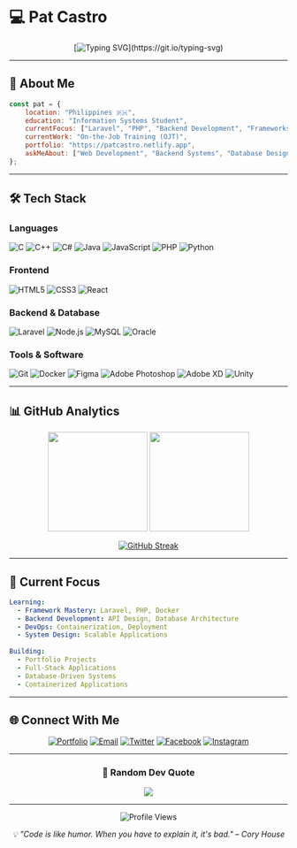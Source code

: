 # 💻 Pat Castro

<div align="center">
  
[![Typing SVG](https://readme-typing-svg.herokuapp.com?font=Fira+Code&size=30&duration=3000&pause=1000&color=00D9FF&center=true&vCenter=true&multiline=true&width=600&height=100&lines=Information+Systems+Student;Full-Stack+Developer;)](https://git.io/typing-svg)

</div>

---

## 🚀 About Me

```javascript
const pat = {
    location: "Philippines 🇵🇭",
    education: "Information Systems Student",
    currentFocus: ["Laravel", "PHP", "Backend Development", "Frameworks"],
    currentWork: "On-the-Job Training (OJT)",
    portfolio: "https://patcastro.netlify.app",
    askMeAbout: ["Web Development", "Backend Systems", "Database Design"],
};
```

---

## 🛠️ Tech Stack

### Languages
![C](https://img.shields.io/badge/C-00599C?style=for-the-badge&logo=c&logoColor=white)
![C++](https://img.shields.io/badge/C++-00599C?style=for-the-badge&logo=cplusplus&logoColor=white)
![C#](https://img.shields.io/badge/C%23-239120?style=for-the-badge&logo=csharp&logoColor=white)
![Java](https://img.shields.io/badge/Java-ED8B00?style=for-the-badge&logo=java&logoColor=white)
![JavaScript](https://img.shields.io/badge/JavaScript-F7DF1E?style=for-the-badge&logo=javascript&logoColor=black)
![PHP](https://img.shields.io/badge/PHP-777BB4?style=for-the-badge&logo=php&logoColor=white)
![Python](https://img.shields.io/badge/Python-3776AB?style=for-the-badge&logo=python&logoColor=white)

### Frontend
![HTML5](https://img.shields.io/badge/HTML5-E34F26?style=for-the-badge&logo=html5&logoColor=white)
![CSS3](https://img.shields.io/badge/CSS3-1572B6?style=for-the-badge&logo=css3&logoColor=white)
![React](https://img.shields.io/badge/React-20232A?style=for-the-badge&logo=react&logoColor=61DAFB)

### Backend & Database
![Laravel](https://img.shields.io/badge/Laravel-FF2D20?style=for-the-badge&logo=laravel&logoColor=white)
![Node.js](https://img.shields.io/badge/Node.js-43853D?style=for-the-badge&logo=node.js&logoColor=white)
![MySQL](https://img.shields.io/badge/MySQL-00000F?style=for-the-badge&logo=mysql&logoColor=white)
![Oracle](https://img.shields.io/badge/Oracle-F80000?style=for-the-badge&logo=oracle&logoColor=black)

### Tools & Software
![Git](https://img.shields.io/badge/Git-F05032?style=for-the-badge&logo=git&logoColor=white)
![Docker](https://img.shields.io/badge/Docker-2496ED?style=for-the-badge&logo=docker&logoColor=white)
![Figma](https://img.shields.io/badge/Figma-F24E1E?style=for-the-badge&logo=figma&logoColor=white)
![Adobe Photoshop](https://img.shields.io/badge/Photoshop-31A8FF?style=for-the-badge&logo=adobephotoshop&logoColor=white)
![Adobe XD](https://img.shields.io/badge/Adobe%20XD-470137?style=for-the-badge&logo=adobexd&logoColor=white)
![Unity](https://img.shields.io/badge/Unity-100000?style=for-the-badge&logo=unity&logoColor=white)

---

## 📊 GitHub Analytics

<div align="center">
  
<img height="180em" src="https://github-readme-stats.vercel.app/api?username=patriuscastro&show_icons=true&theme=tokyonight&include_all_commits=true&count_private=true"/>
<img height="180em" src="https://github-readme-stats.vercel.app/api/top-langs/?username=patriuscastro&layout=compact&langs_count=8&theme=tokyonight"/>

</div>

<div align="center">
  
[![GitHub Streak](https://streak-stats.demolab.com/?user=patriuscastro&theme=tokyonight)](https://git.io/streak-stats)

</div>

---

## 🎯 Current Focus

```yaml
Learning:
  - Framework Mastery: Laravel, PHP, Docker
  - Backend Development: API Design, Database Architecture
  - DevOps: Containerization, Deployment
  - System Design: Scalable Applications
  
Building:
  - Portfolio Projects
  - Full-Stack Applications
  - Database-Driven Systems
  - Containerized Applications
```

---

## 🌐 Connect With Me

<div align="center">

[![Portfolio](https://img.shields.io/badge/Portfolio-FF5722?style=for-the-badge&logo=google-chrome&logoColor=white)](https://patcastro.netlify.app)
[![Email](https://img.shields.io/badge/Email-D14836?style=for-the-badge&logo=gmail&logoColor=white)](mailto:patriuscastro@gmail.com)
[![Twitter](https://img.shields.io/badge/Twitter-1DA1F2?style=for-the-badge&logo=twitter&logoColor=white)](https://twitter.com/_impat)
[![Facebook](https://img.shields.io/badge/Facebook-1877F2?style=for-the-badge&logo=facebook&logoColor=white)](https://facebook.com/patriuscastro)
[![Instagram](https://img.shields.io/badge/Instagram-E4405F?style=for-the-badge&logo=instagram&logoColor=white)](https://instagram.com/_patissss)

</div>

---

<div align="center">
  
### 💭 Random Dev Quote
![](https://quotes-github-readme.vercel.app/api?type=horizontal&theme=tokyonight)

---

![Profile Views](https://komarev.com/ghpvc/?username=patriuscastro&label=Profile%20views&color=00d9ff&style=flat)

*💡 "Code is like humor. When you have to explain it, it's bad." – Cory House*

</div>
